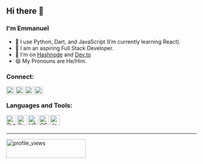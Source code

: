 ## Hi there 👋

### I'm **Emmanuel** 

- 🌱 I use Python, Dart, and JavaScript (I’m currently learning React).
- 🔭 I am an aspiring Full Stack Developer.
- 📝 I'm on [Hashnode](https://jemeni11.hashnode.dev/) and [Dev.to](https://dev.to/jemeni11)
- 😄 My Pronouns are He/Him.



### Connect:
[<img align="left" alt="Twitter" width="22px" src="https://cdn.jsdelivr.net/npm/simple-icons@3.13.0/icons/twitter.svg" />](https://twitter.com/Jemeni11_)
[<img align="left" alt="Email" width="22px" src="https://cdn.jsdelivr.net/npm/simple-icons@3.13.0/icons/gmail.svg" />](mailto:jemenichinonso11@gmail.com)
[<img align="left" alt="Dev.to" width="22px" src="https://raw.githubusercontent.com/rahuldkjain/github-profile-readme-generator/master/src/images/icons/Social/devto.svg" />](https://dev.to/jemeni11)
[<img align="left" alt="Hashnode" width="22px" src="https://cdn.jsdelivr.net/npm/simple-icons@3.13.0/icons/hashnode.svg" />](https://jemeni11.hashnode.dev)

<br />

### Languages and Tools:
<img align="left" alt="Python" width="26px" src="https://cdn.jsdelivr.net/npm/simple-icons@3.13.0/icons/python.svg" />
<img align="left" alt="PyQt" width="26px" src="https://cdn.jsdelivr.net/npm/simple-icons@3.13.0/icons/qt.svg"/>
<img align="left" alt="HTML5" width="26px" src="https://cdn.jsdelivr.net/npm/simple-icons@3.13.0/icons/html5.svg" />
<img align="left" alt="CSS3" width="26px" src="https://cdn.jsdelivr.net/npm/simple-icons@3.13.0/icons/css3.svg" />
<img align="left" alt="JavaScript" width="26px" src="https://cdn.jsdelivr.net/npm/simple-icons@3.13.0/icons/javascript.svg" />

<br />
<br />
<hr>

<p align="left">
  <img src="https://komarev.com/ghpvc/?username=jemeni11&label=Profile%20views&color=0e75b6&style=flat" alt="profile_views" height="50" width="210" />
</p>

<!--

### Support:
<p>
  <a href="https://www.buymeacoffee.com/jemeni11" target="_blank">
    <img align="left" src="https://cdn.buymeacoffee.com/buttons/v2/default-yellow.png" height="50" width="210" alt="buymeacoffee=" />
  </a>
</p>
**tallCoder02/tallCoder02** is a ✨ _special_ ✨ repository because its `README.md` (this file) appears on your GitHub profile.

Here are some ideas to get you started:

- 🔭 I’m currently working on ...
- 🌱 I’m currently learning ...
- 👯 I’m looking to collaborate on ...
- 🤔 I’m looking for help with ...
- 💬 Ask me about ...
- 📫 How to reach me: ...
- 😄 Pronouns: ...
- ⚡ Fun fact: ...
-->
